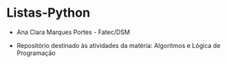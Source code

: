 # Listas-Python

- Ana Clara Marques Portes - Fatec/DSM

- Repositório destinado às atividades da matéria: Algoritmos e Lógica de Programação
